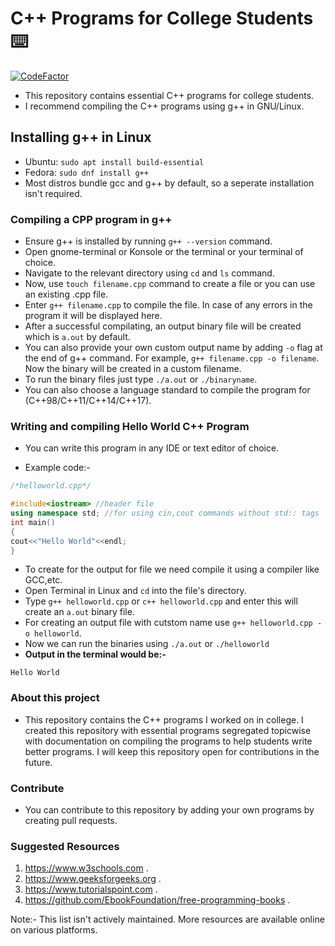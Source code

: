 # C++ Programs for College Students ⌨️

[![CodeFactor](https://www.codefactor.io/repository/github/kbdharun/cpp-programs-for-students/badge/main)](https://www.codefactor.io/repository/github/kbdharun/cpp-programs-for-students/overview/main)

- This repository contains essential C++ programs for college students.
- I recommend compiling the C++ programs using g++ in GNU/Linux.

## Installing g++ in Linux

- Ubuntu: `sudo apt install build-essential`
- Fedora: `sudo dnf install g++`
- Most distros bundle gcc and g++ by default, so a seperate installation isn't required.

### Compiling a CPP program in g++

- Ensure g++ is installed by running `g++ --version` command.
- Open gnome-terminal or Konsole or the terminal or your terminal of choice.
- Navigate to the relevant directory using `cd` and `ls` command.
- Now, use `touch filename.cpp` command to create a file or you can use an existing .cpp file.
- Enter `g++ filename.cpp` to compile the file. In case of any errors in the program it will be displayed here.
- After a successful compilating, an output binary file will be created which is `a.out` by default.
- You can also provide your own custom output name by adding `-o` flag at the end of g++ command. For example, `g++ filename.cpp -o filename`. Now the binary will be created in a custom filename.
- To run the binary files just type `./a.out` or `./binaryname`.
- You can also choose a language standard to compile the program for (C++98/C++11/C++14/C++17).

### Writing and compiling Hello World C++ Program

- You can write this program in any IDE or text editor of choice.

- Example code:-

```cpp
/*helloworld.cpp*/

#include<iostream> //header file
using namespace std; //for using cin,cout commands without std:: tags
int main()
{
cout<<"Hello World"<<endl; 
}
```

- To create for the output for file we need compile it using a compiler like GCC,etc.
- Open Terminal in Linux and `cd` into the file's directory.
- Type `g++ helloworld.cpp` or `c++ helloworld.cpp` and enter this will create an `a.out` binary file.
- For creating an output file with cutstom name use `g++ helloworld.cpp -o helloworld`.
- Now we can run the binaries using `./a.out` or `./helloworld`
- **Output in the terminal would be:-**

```text
Hello World
```

### About this project

- This repository contains the C++ programs I worked on in college. I created this repository with essential programs segregated topicwise with documentation on compiling the programs to help students write better programs. I will keep this repository open for contributions in the future.

### Contribute

- You can contribute to this repository by adding your own programs by creating pull requests.

### Suggested Resources

1. <https://www.w3schools.com> .
2. <https://www.geeksforgeeks.org> .
3. <https://www.tutorialspoint.com> .
4. <https://github.com/EbookFoundation/free-programming-books> .

Note:- This list isn't actively maintained. More resources are available online on various platforms.
